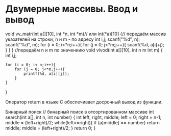 # Двумерные массивы. Ввод и вывод
void vv_matr(int a[][10], int *n, int *m)// или int(*a)[10]
{// передаём массив указателей на строки, n и m - по адресу
    int i,j;
    scanf("%d", n);
    scanf("%d", m);
    for (i = 0; i<*n;i++){
        for (j = 0; j<*m;j++){
            scanf(%d, a[i]+j);
        }
    }
}
//передаём n и m по значениию
void vivod(int a[][10], int n m int m)
{
    int i,j;

    for (i = 0; i< n;i++){
        for (j = 0; j<*m;j++){
            printf(%d, a[i][j]);
        }
    }
}


Оператор return в языке C обеспечивает досрочный выход из функции.

Бинарный поиск
// бинарный поиск в отсортированном массиве
int search(int a[], int n, int number)
{
    int left, right, middle;
    left = 0;
    right = n-1;
    middle = (left+right)/2;
    while(left<=right){
        if (a[middle] == number) return middle;
         middle = (left+right)/2;
    }
    return 0;
}